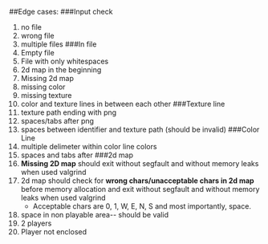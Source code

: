 ##Edge cases:
###Input check
1. no file
2. wrong file
3. multiple files
###In file
1. Empty file
2. File with only whitespaces
3. 2d map in the beginning
4. Missing 2d map
5. missing color
6. missing texture
7. color and texture lines in between each other
###Texture line
1. texture path ending with png
2. spaces/tabs after png
3. spaces between identifier and texture path (should be invalid)
###Color Line
1.  multiple delimeter within color line colors
2. spaces and tabs after
###2d map
1. **Missing 2D map** should exit without segfault and without memory leaks when used valgrind
2. 2d map should check for **wrong chars/unacceptable chars in 2d map** before memory allocation and exit without segfault and without memory leaks when used valgrind
   - Acceptable chars are 0, 1, W, E, N, S and most importantly, space.
3. space in non playable area-- should be valid
4. 2 players
5. Player not enclosed

